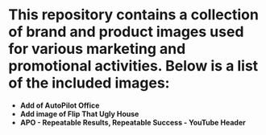# This repository contains a collection of brand and product images used for various marketing and promotional activities. Below is a list of the included images:

- **Add of AutoPilot Office**
- **Add image of Flip That Ugly House**
- **APO - Repeatable Results, Repeatable Success - YouTube Header**

